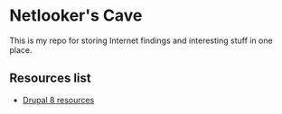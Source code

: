 # Netlooker's Cave
This is my repo for storing Internet findings and interesting stuff in one place.

## Resources list
- [Drupal 8 resources](d8_resources.md)
